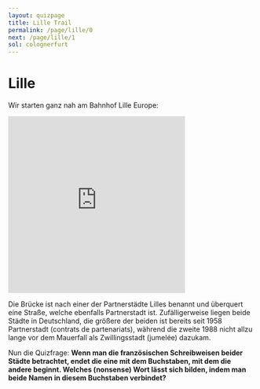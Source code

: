 ```yaml
---
layout: quizpage
title: Lille Trail
permalink: /page/lille/0
next: /page/lille/1
sol: colognerfurt
---
```


# Lille

Wir starten ganz nah am Bahnhof Lille Europe:

<iframe src="https://www.google.com/maps/embed?pb=!1m17!1m12!1m3!1d2665.338494928037!2d3.076345158760564!3d50.63977988721481!2m3!1f0!2f0!3f0!3m2!1i1024!2i768!4f13.1!3m2!1m1!2zNTDCsDM4JzIzLjIiTiAzwrAwNCczNC40IkU!5e0!3m2!1sfr!2sch!4v1725184346089!5m2!1sfr!2sch" width="360" height="360" style="border:0;" allowfullscreen="" loading="lazy" referrerpolicy="no-referrer-when-downgrade"></iframe>

Die Brücke ist nach einer der Partnerstädte Lilles benannt und überquert eine Straße, welche ebenfalls Partnerstadt ist.
Zufälligerweise liegen beide Städte in Deutschland, die größere der beiden ist bereits seit 1958 Partnerstadt (contrats
de partenariats), während die zweite 1988 nicht allzu lange vor dem Mauerfall als Zwillingsstadt (jumelée) dazukam.

Nun die Quizfrage: **Wenn man die französischen Schreibweisen beider Städte betrachtet, endet die eine mit dem
Buchstaben, mit dem die andere beginnt. Welches (nonsense) Wort lässt sich bilden, indem man beide Namen in diesem
Buchstaben verbindet?**
